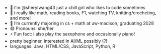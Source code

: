 - 👋 i'm @sherylwang43 just a chill girl who likes to code sometimes
- 👀 i really like math, reading books, F1, watching TV, knitting/crocheting, and more!
- 🌱 I’m currently majoring in cs + math at uw-madison, graduating 2028
- 😄 Pronouns: she/her
- ⚡ Fun fact: i also play the saxophone and occasionally piano!
- pretty beginner, interested in AI/ML possibly (?)
- languages: Java, HTML/CSS, JavaScript, Python, R

<!---
sherylwang43/sherylwang43 is a ✨ special ✨ repository because its `README.md` (this file) appears on your GitHub profile.
You can click the Preview link to take a look at your changes.
--->
